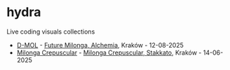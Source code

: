 # hydra

Live coding visuals collections

- [D-MOL](https://open.spotify.com/artist/5Jt3Ka0CyPB15NGNNnSlh1) - [Future Milonga, Alchemia](https://www.facebook.com/events/917238790596286), Kraków - 12-08-2025
- [Milonga Crepuscular](https://www.facebook.com/events/1777560733113207) - [Milonga Crepuscular, Stakkato](https://www.facebook.com/events/1777560733113207), Kraków - 14-06-2025
